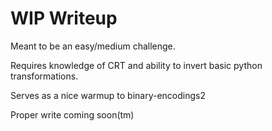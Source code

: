 # WIP Writeup
Meant to be an easy/medium challenge.

Requires knowledge of CRT and ability to invert basic python transformations.

Serves as a nice warmup to binary-encodings2


Proper write coming soon(tm)